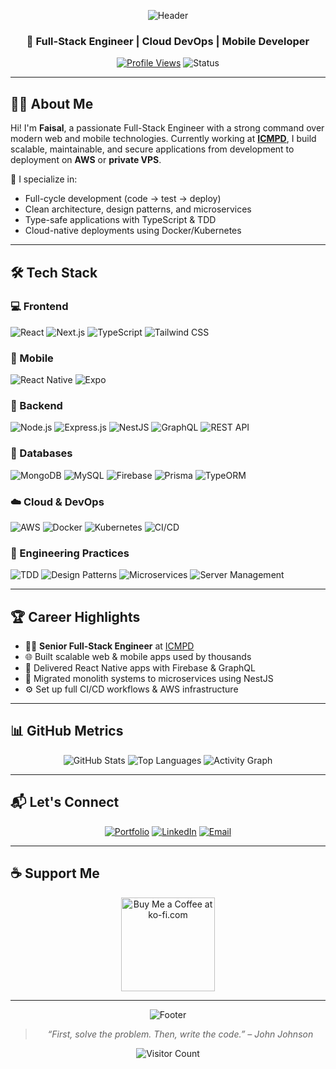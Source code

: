 <div align="center">

![Header](https://capsule-render.vercel.app/api?type=waving&color=0:4b6cb7,100:182848&height=200&section=header&text=Faisal&fontSize=42&fontColor=ffffff&animation=fadeIn)

### 🚀 Full-Stack Engineer | Cloud DevOps | Mobile Developer

[![Profile Views](https://komarev.com/ghpvc/?username=faisalQ05&label=Profile%20Views&color=0e75b6&style=flat)](https://github.com/faisalQ05)
![Status](https://img.shields.io/badge/Status-Always%20Building-blue?style=flat-square&logo=github)

</div>

---

## 👨‍💻 About Me

Hi! I'm **Faisal**, a passionate Full-Stack Engineer with a strong command over modern web and mobile technologies. Currently working at **[ICMPD](https://www.icmpd.org/)**, I build scalable, maintainable, and secure applications from development to deployment on **AWS** or **private VPS**.

🔧 I specialize in:
- Full-cycle development (code → test → deploy)
- Clean architecture, design patterns, and microservices
- Type-safe applications with TypeScript & TDD
- Cloud-native deployments using Docker/Kubernetes

---

## 🛠️ Tech Stack

### 💻 Frontend
![React](https://img.shields.io/badge/React-20232A?style=for-the-badge&logo=react&logoColor=61DAFB)
![Next.js](https://img.shields.io/badge/Next.js-black?style=for-the-badge&logo=nextdotjs)
![TypeScript](https://img.shields.io/badge/TypeScript-blue?style=for-the-badge&logo=typescript&logoColor=white)
![Tailwind CSS](https://img.shields.io/badge/TailwindCSS-38B2AC?style=for-the-badge&logo=tailwind-css&logoColor=white)

### 📱 Mobile
![React Native](https://img.shields.io/badge/React_Native-61DAFB?style=for-the-badge&logo=react&logoColor=black)
![Expo](https://img.shields.io/badge/Expo-000020?style=for-the-badge&logo=expo&logoColor=white)

### 🔧 Backend
![Node.js](https://img.shields.io/badge/Node.js-339933?style=for-the-badge&logo=nodedotjs&logoColor=white)
![Express.js](https://img.shields.io/badge/Express-000000?style=for-the-badge&logo=express&logoColor=white)
![NestJS](https://img.shields.io/badge/NestJS-E0234E?style=for-the-badge&logo=nestjs&logoColor=white)
![GraphQL](https://img.shields.io/badge/GraphQL-E10098?style=for-the-badge&logo=graphql&logoColor=white)
![REST API](https://img.shields.io/badge/REST_API-6D83F2?style=for-the-badge&logoColor=white)

### 🧠 Databases
![MongoDB](https://img.shields.io/badge/MongoDB-47A248?style=for-the-badge&logo=mongodb&logoColor=white)
![MySQL](https://img.shields.io/badge/MySQL-00758F?style=for-the-badge&logo=mysql&logoColor=white)
![Firebase](https://img.shields.io/badge/Firebase-FFCA28?style=for-the-badge&logo=firebase&logoColor=black)
![Prisma](https://img.shields.io/badge/Prisma-2D3748?style=for-the-badge&logo=prisma&logoColor=white)
![TypeORM](https://img.shields.io/badge/TypeORM-FF6B6B?style=for-the-badge&logoColor=white)

### ☁️ Cloud & DevOps
![AWS](https://img.shields.io/badge/AWS-FF9900?style=for-the-badge&logo=amazonaws&logoColor=white)
![Docker](https://img.shields.io/badge/Docker-2496ED?style=for-the-badge&logo=docker&logoColor=white)
![Kubernetes](https://img.shields.io/badge/Kubernetes-326CE5?style=for-the-badge&logo=kubernetes&logoColor=white)
![CI/CD](https://img.shields.io/badge/CI/CD-0A0A0A?style=for-the-badge&logo=githubactions&logoColor=white)

### 📐 Engineering Practices
![TDD](https://img.shields.io/badge/TDD-green?style=for-the-badge)
![Design Patterns](https://img.shields.io/badge/Design%20Patterns-FF6B6B?style=for-the-badge)
![Microservices](https://img.shields.io/badge/Microservices-2C5282?style=for-the-badge)
![Server Management](https://img.shields.io/badge/Server%20Mgmt-555555?style=for-the-badge&logo=linux&logoColor=white)

---

## 🏆 Career Highlights

- 👨‍💻 **Senior Full-Stack Engineer** at [ICMPD](https://www.icmpd.org/)
- 🌐 Built scalable web & mobile apps used by thousands
- 📲 Delivered React Native apps with Firebase & GraphQL
- 🔄 Migrated monolith systems to microservices using NestJS
- ⚙️ Set up full CI/CD workflows & AWS infrastructure

---

## 📊 GitHub Metrics

<div align="center">

![GitHub Stats](https://github-readme-stats.vercel.app/api?username=faisalQ05&show_icons=true&theme=algolia&count_private=true)
![Top Languages](https://github-readme-stats.vercel.app/api/top-langs/?username=faisalQ05&layout=compact&theme=algolia&hide=html,css)
![Activity Graph](https://github-readme-activity-graph.vercel.app/graph?username=faisalQ05&theme=react-dark&hide_border=true&area=true)

</div>

---

## 📬 Let's Connect

<div align="center">

[![Portfolio](https://img.shields.io/badge/Portfolio-000?style=for-the-badge&logo=firefox&logoColor=white)](https://faisalq-portfolio.netlify.app/)
[![LinkedIn](https://img.shields.io/badge/LinkedIn-0077B5?style=for-the-badge&logo=linkedin&logoColor=white)](https://www.linkedin.com/in/faisal2105/)
[![Email](https://img.shields.io/badge/Email-D14836?style=for-the-badge&logo=gmail&logoColor=white)](mailto:faisal199605@gmail.com)

</div>

---

## ☕ Support Me

<div align="center">
  <a href="https://www.ko-fi.com/faisal21">
    <img src="https://storage.ko-fi.com/cdn/kofi2.png?v=3" width="150" alt="Buy Me a Coffee at ko-fi.com">
  </a>
</div>

---

<div align="center">

![Footer](https://capsule-render.vercel.app/api?type=waving&color=0:4b6cb7,100:182848&height=100&section=footer)

> *“First, solve the problem. Then, write the code.” – John Johnson*

![Visitor Count](https://profile-counter.glitch.me/faisalQ05/count.svg)

</div>
